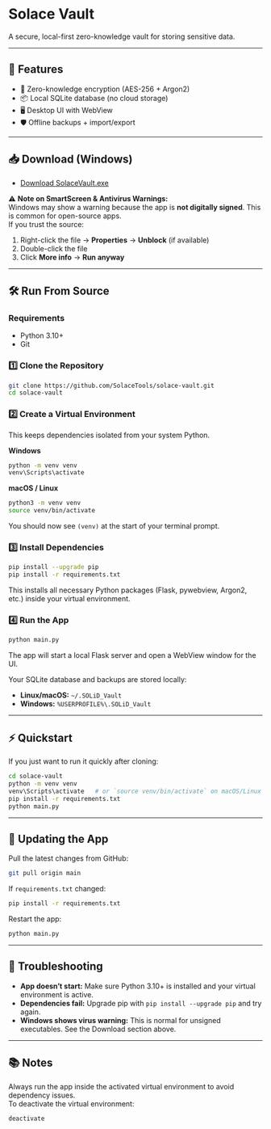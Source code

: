 # Solace Vault

A secure, local-first zero-knowledge vault for storing sensitive data.  

---

## 🚀 Features
- 🔐 Zero-knowledge encryption (AES-256 + Argon2)  
- 📦 Local SQLite database (no cloud storage)  
- 🖥️ Desktop UI with WebView  
- 🛡️ Offline backups + import/export  

---

## 📥 Download (Windows)

- [Download SolaceVault.exe](https://github.com/SolaceTools/solace-vault/releases)  

⚠️ **Note on SmartScreen & Antivirus Warnings:**  
Windows may show a warning because the app is **not digitally signed**. This is common for open-source apps.  
If you trust the source:  
1. Right-click the file → **Properties** → **Unblock** (if available)  
2. Double-click the file  
3. Click **More info** → **Run anyway**  

---

## 🛠️ Run From Source

### Requirements
- Python 3.10+  
- Git  

### 1️⃣ Clone the Repository
```bash
git clone https://github.com/SolaceTools/solace-vault.git
cd solace-vault
```

### 2️⃣ Create a Virtual Environment
This keeps dependencies isolated from your system Python.

**Windows**
```bash
python -m venv venv
venv\Scripts\activate
```

**macOS / Linux**
```bash
python3 -m venv venv
source venv/bin/activate
```

You should now see `(venv)` at the start of your terminal prompt.

### 3️⃣ Install Dependencies
```bash
pip install --upgrade pip
pip install -r requirements.txt
```
This installs all necessary Python packages (Flask, pywebview, Argon2, etc.) inside your virtual environment.

### 4️⃣ Run the App
```bash
python main.py
```
The app will start a local Flask server and open a WebView window for the UI.  

Your SQLite database and backups are stored locally:

- **Linux/macOS:** `~/.SOLiD_Vault`  
- **Windows:** `%USERPROFILE%\.SOLiD_Vault`  

---

## ⚡ Quickstart
If you just want to run it quickly after cloning:

```bash
cd solace-vault
python -m venv venv
venv\Scripts\activate   # or `source venv/bin/activate` on macOS/Linux
pip install -r requirements.txt
python main.py
```

---

## 🔄 Updating the App
Pull the latest changes from GitHub:
```bash
git pull origin main
```

If `requirements.txt` changed:
```bash
pip install -r requirements.txt
```

Restart the app:
```bash
python main.py
```

---

## 📝 Troubleshooting

- **App doesn’t start:** Make sure Python 3.10+ is installed and your virtual environment is active.  
- **Dependencies fail:** Upgrade pip with `pip install --upgrade pip` and try again.  
- **Windows shows virus warning:** This is normal for unsigned executables. See the Download section above.  

---

## 📚 Notes
Always run the app inside the activated virtual environment to avoid dependency issues.  
To deactivate the virtual environment:
```bash
deactivate
```

